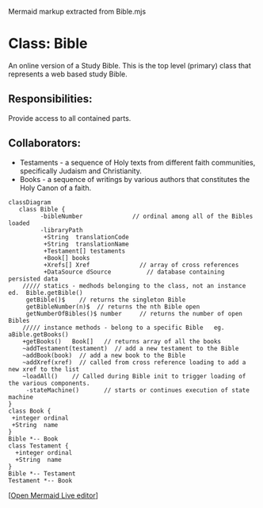 Mermaid markup extracted from Bible.mjs
 # Class:  Bible

 An online version of a Study Bible.
 This is the top level (primary) class that represents a web based study Bible.

 ## Responsibilities:
 Provide access to all contained parts.

 ## Collaborators:
 * Testaments - a sequence of Holy texts from different faith communities,
                  specifically Judaism and Christianity.
 * Books - a sequence of writings by various authors that constitutes the Holy Canon of a faith.

 ```mermaid
 classDiagram
    class Bible {
          -bibleNumber              // ordinal among all of the Bibles loaded
          -libraryPath
           +String  translationCode
           +String  translationName
           +Testament[] testaments
           +Book[] books
           +Xrefs[] Xref              // array of cross references
           +DataSource dSource          // database containing persisted data
     ///// statics - medhods belonging to the class, not an instance  ed.  Bible.getBible()
      getBible()$    // returns the singleton Bible
      getBibleNumber(n)$  // returns the nth Bible open
      getNumberOfBibles()$ number     // returns the number of open Bibles
     ///// instance methods - belong to a specific Bible   eg.  aBible.getBooks()
     +getBooks()   Book[]   // returns array of all the books
     ~addTestament(testament)  // add a new testament to the Bible
     ~addBook(book)  // add a new book to the Bible
     ~addXref(xref)  // called from cross reference loading to add a new xref to the list
     ~loadAll()    // Called during Bible init to trigger loading of the various components.
      -stateMachine()       // starts or continues execution of state machine
 }
 class Book {
  +integer ordinal
  +String  name
 }
 Bible *-- Book
 class Testament {
   +integer ordinal
   +String  name
 }
 Bible *-- Testament
 Testament *-- Book
 ```
[<a href="https://mermaid.live/edit#pako:eNpdkTFPwzAQhf-K5QlQ2zQJJG1UBaGWDYmBgYEwXO1LYuTEwXYqlZL_jt02asXm--690zvfgTLFkWaUSTBmI6DS0BTt2lfzkKx-p1PytEO9f1FtdaQkI2ulZNGuVqK1qEtgmOfk7BitSzKdOhg59XuNGgk0RDxed-_IOr6uf8cZ6UhTZ8bvHqS5ub1mr9svZPbjk6DEBlu7AQuXyBkx4gcvDk9cUMJq0XT_YaW0kNK5j-ufAoRzcihaQvLcoN4Jv50vvVxw_xrnD3RCG9QNCO4-8OgpqK1dpoJm7smxhF7agp6kfcfB4jMXVmmalW4tnFDorXrbt4xmVvc4is53GKFUwNF5DtTuO3-sShjrJjLVlqLyvNfS4drazmRB4NuzSti6386YagIjeA3a1rtlEiRRsoAoxiSN4SGOOduGy0UZ3YclT-dhBHQYhj8dc6_I">Open Mermaid Live editor</a>]

